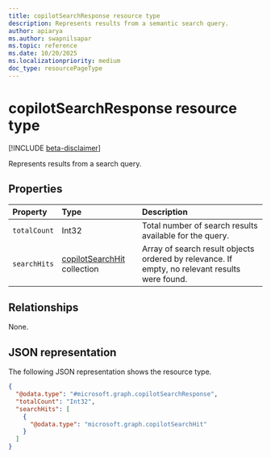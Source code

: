 ```yaml
---
title: copilotSearchResponse resource type
description: Represents results from a semantic search query.
author: apiarya
ms.author: swapnilsapar
ms.topic: reference
ms.date: 10/20/2025
ms.localizationpriority: medium
doc_type: resourcePageType
---
```


# copilotSearchResponse resource type

[!INCLUDE [beta-disclaimer](../../../includes/beta-disclaimer.md)]

Represents results from a search query.

## Properties

| Property          | Type                                               | Description                                                                                    |
|:------------------|:---------------------------------------------------|:-----------------------------------------------------------------------------------------------|
| `totalCount`      | Int32                                              | Total number of search results available for the query.                                        |
| `searchHits`      | [copilotSearchHit](copilotsearchhit.md) collection | Array of search result objects ordered by relevance. If empty, no relevant results were found. |

## Relationships

None.

## JSON representation

The following JSON representation shows the resource type.

```json
{
  "@odata.type": "#microsoft.graph.copilotSearchResponse",
  "totalCount": "Int32",
  "searchHits": [
    {
      "@odata.type": "microsoft.graph.copilotSearchHit"
    }
  ]
}
```
